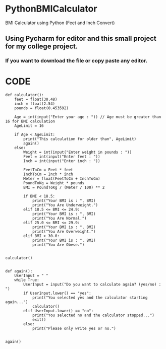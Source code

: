 # PythonBMICalculator
BMI Calculator using Python (Feet and Inch Convert)

## Using Pycharm for editor and this small project for my college project.

### If you want to download the file or copy paste any editor. 

# CODE 

    def calculator():
        feet = float(30.48)
        inch = float(2.54)
        pounds = float(0.453592)
        
        Age = int(input("Enter your age : ")) // Age must be greater than 16 for BMI calculation
        AgeLimit = 16
    
        if Age < AgeLimit:
            print("This calculation for older than", AgeLimit)
            again()
        else:
            Weight = int(input("Enter weight in pounds : "))
            Feet = int(input("Enter feet : "))
            Inch = int(input("Enter inch : "))
    
            FeetToCm = Feet * feet
            InchToCm = Inch * inch
            Meter = float(FeetToCm + InchToCm)
            PoundToKg = Weight * pounds
            BMI = PoundToKg / (Meter / 100) ** 2
    
            if BMI < 18.5:
                print("Your BMI is : ", BMI)
                print("You Are Underweight.")
            elif 18.5 <= BMI <= 24.9:
                print("Your BMI is : ", BMI)
                print("You Are Normal.")
            elif 25.0 <= BMI <= 29.9:
                print("Your BMI is : ", BMI)
                print("You Are Overweight.")
            elif BMI > 30.0:
                print("Your BMI is : ", BMI)
                print("You Are Obese.")


    calculator()


    def again():
        UserInput = " "
        while True:
            UserInput = input("Do you want to calculate again? (yes/no) : ")
            if UserInput.lower() == "yes":
                print("You selected yes and the calculator starting again...")
                calculator()
            elif UserInput.lower() == "no":
                print("You selected no and the calculator stopped...")
                exit()
            else:
                print("Please only write yes or no.")


    again()
